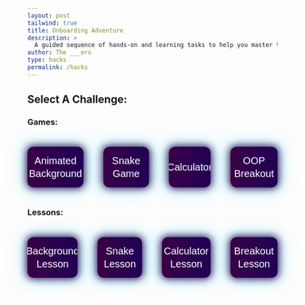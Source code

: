 ```yaml
---
layout: post
tailwind: true
title: Onboarding Adventure
description: >
  A guided sequence of hands-on and learning tasks to help you master the frameworks that power our course.
author: The ___ers
type: hacks
permalink: /hacks
---
```

## Select A Challenge:

### Games:

<div class="button-row">
  <a href="{{site.baseurl}}/background" class="button small">Animated Background</a>
  <a href="{{site.baseurl}}/snake" class="button small">Snake Game</a>
  <a href="{{site.baseurl}}/calculator" class="button small">Calculator</a>
  <a href="{{site.baseurl}}/breakout" class="button small">OOP Breakout</a>
</div>

### Lessons:

<div class="lesson-button-row">
  <a href="{{site.baseurl}}/background-lesson" class="button large">Background Lesson</a>
  <a href="{{site.baseurl}}/snake-lesson" class="button large">Snake Lesson</a>
  <a href="{{site.baseurl}}/calculator-lesson" class="button large">Calculator Lesson</a>
  <a href="{{site.baseurl}}/breakout-lesson" class="button large">Breakout Lesson</a>
</div>

<style>
.button-row {
  display: flex;
  flex-direction: row;
  justify-content: center;
  gap: 40px;
  margin: 40px auto;
  font-family: 'Orbitron', sans-serif;
  text-align: center;
  max-width: 1200px;
}

  .button-row .button {
    display: flex;
    align-items: center;
    justify-content: center;
    font-size: 20px;
    padding: 15px 30px;
    color: #fff !important;
    background: linear-gradient(270deg, #390046, #3e0052ff, #070263ff, #390046);
    background-size: 600% 600%;
    border-radius: 12px;
    text-decoration: none;
    transition: all 0.3s cubic-bezier(.4,2,.6,1), transform 0.2s cubic-bezier(.4,2,.6,1);
    box-shadow: 0 0 16px 2px #2d0a4b, 0 0 32px 8px #00cfff44;
    animation: galaxy-gradient 4s ease-in-out infinite;
    font-family: 'Orbitron', sans-serif;
    line-height: 1.3;
    position: relative;
    overflow: hidden;
  }

  @keyframes galaxy-gradient {
    0% { background-position: 0% 50%; }
    50% { background-position: 100% 50%; }
    100% { background-position: 0% 50%; }
  }

  .button-row .button:hover {
    transform: translateY(-10px) scale(1.04);
    box-shadow: 0 0 32px 8px #00046f99, 0 0 24px 4px #49005299;
    filter: brightness(1.15) saturate(1.2);
  }
.lesson-button-row {
  display: flex;
  flex-direction: row;
  justify-content: center;
  gap: 40px;
  margin: 40px auto;
  font-family: 'Orbitron', sans-serif;
  text-align: center;
  max-width: 1200px;
}

  .lesson-button-row .button {
    display: flex;
    align-items: center;
    justify-content: center;
    font-size: 20px;
    padding: 15px 30px;
    color: #fff !important;
    background: linear-gradient(270deg, #390046, #3e0052ff, #070263ff, #390046);
    background-size: 600% 600%;
    border-radius: 12px;
    text-decoration: none;
    transition: all 0.3s cubic-bezier(.4,2,.6,1), transform 0.2s cubic-bezier(.4,2,.6,1);
    box-shadow: 0 0 16px 2px #2d0a4b, 0 0 32px 8px #00cfff44;
    animation: galaxy-gradient 4s ease-in-out infinite;
    font-family: 'Orbitron', sans-serif;
    line-height: 1.3;
    position: relative;
    overflow: hidden;
  }

  @keyframes galaxy-gradient {
    0% { background-position: 0% 50%; }
    50% { background-position: 100% 50%; }
    100% { background-position: 0% 50%; }
  }

  .lesson-button-row .button:hover {
    transform: translateY(-10px) scale(1.04);
    box-shadow: 0 0 32px 8px #00046f99, 0 0 24px 4px #49005299;
    filter: brightness(1.15) saturate(1.2);
  }
</script>
